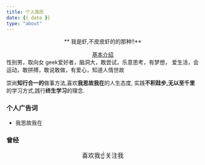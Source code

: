 ```yaml
---
title: 个人简历
date: {{ date }}
type: "about"
---
```




<div align = "center">
	<p>** 我是虾,不皮皮虾的的那种!!**</p>
	<a href="https://resume.matosiki.cn" target="_blank">基本介绍</a>
</div>

<div >
	性别男，取向女
	geek爱好者，脑洞大，敢尝试，乐意思考，有梦想，
爱生活，会运动，敢拼搏，敢说敢做，有爱心，知道人情世故

崇尚**知行合一的**做事方法,喜欢**我思故我在**的人生态度,
实践**不积跬步,无以至千里**的学习方式,践行**终生学习**的理念.

### 个人广告词

- 我思故我在

### 曾经


</div>

<div align = "center" style="font-size: 16px;font-weight: 400">喜欢我☝关注我</div>